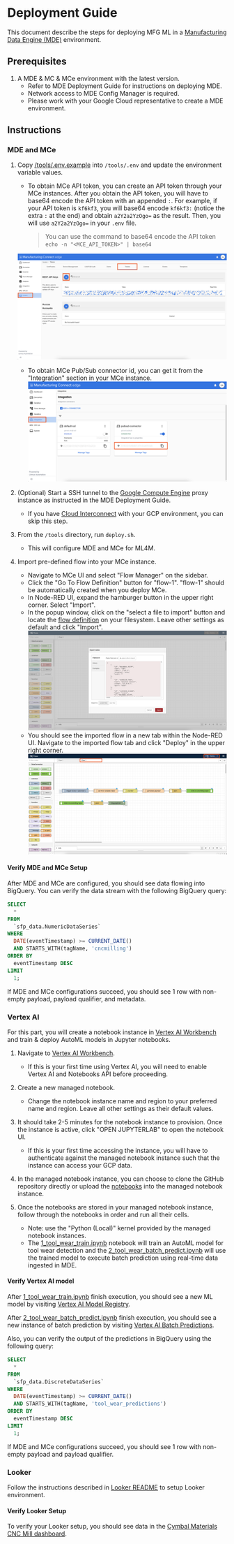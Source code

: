 # Deployment Guide

This document describe the steps for deploying MFG ML in a
[Manufacturing Data Engine (MDE)](https://cloud.google.com/solutions/manufacturing-data-engine)
environment.

## Prerequisites

1. A MDE & MC & MCe environment with the latest version.
    - Refer to MDE Deployment Guide for instructions on deploying MDE.
    - Network access to MDE Config Manager is required.
    - Please work with your Google Cloud representative to create
    a MDE environment.

## Instructions

### MDE and MCe

1. Copy [/tools/.env.example](/tools/.env.example) into `/tools/.env`
   and update the environment variable values.
    - To obtain MCe API token, you can create an API token through your MCe
    instances. After you obtain the API token, you will have to base64
    encode the API token with an appended `:`. For example, if your API
    token is `kf6kf3`, you will base64 encode `kf6kf3:` (notice the extra
    `:` at the end) and obtain `a2Y2a2YzOgo=` as the result. Then, you will
    use `a2Y2a2YzOgo=` in your `.env` file.

        > You can use the command to base64 encode the API token
        > `echo -n "<MCE_API_TOKEN>" | base64`

    ![MCe API token creation](./img/mce_api_token_creation.png)
    - To obtain MCe Pub/Sub connector id, you can get it from the "Integration"
    section in your MCe instance.
    ![MCe Pub/Sub connector id](./img/mce_pubsub_connector_id.png)

1. (Optional) Start a SSH tunnel to the [Google Compute Engine](https://cloud.google.com/compute)
   proxy instance as instructed in the MDE Deployment Guide.
    - If you have [Cloud Interconnect](https://cloud.google.com/network-connectivity/docs/interconnect)
      with your GCP environment, you can skip this step.

1. From the `/tools` directory, run `deploy.sh`.
    - This will configure MDE and MCe for ML4M.

1. Import pre-defined flow into your MCe instance.
    - Navigate to MCe UI and select "Flow Manager" on the sidebar.
    - Click the "Go To Flow Definition" button for "flow-1".
      "flow-1" should be automatically created when you deploy MCe.
    - In Node-RED UI, expand the hamburger button in the upper right
      corner. Select "Import".
    - In the popup window, click on the "select a file to import" button and
      locate the [flow definition](/mce/flows/flow-data-generation.json) on
      your filesystem. Leave other settings as default and click "Import".
    ![MCe flow import](./img/mce_flow_import.png)
    - You should see the imported flow in a new tab within the Node-RED UI.
      Navigate to the imported flow tab and click "Deploy" in the upper right
      corner.
    ![MCe flow deploy](./img/mce_flow_deploy.png)

#### Verify MDE and MCe Setup

After MDE and MCe are configured, you should see data flowing into BigQuery.
You can verify the data stream with the following BigQuery query:

```sql
SELECT
  *
FROM
  `sfp_data.NumericDataSeries`
WHERE
  DATE(eventTimestamp) >= CURRENT_DATE()
  AND STARTS_WITH(tagName, 'cncmilling')
ORDER BY
  eventTimestamp DESC
LIMIT
  1;
```

If MDE and MCe configurations succeed, you should see 1 row with non-empty
payload, payload qualifier, and metadata.

### Vertex AI

For this part, you will create a notebook instance in
[Vertex AI Workbench](https://cloud.google.com/vertex-ai/docs/workbench/introduction)
and train & deploy AutoML models in Jupyter notebooks.

1. Navigate to [Vertex AI Workbench](https://console.cloud.google.com/vertex-ai/workbench/legacy-instances).
    - If this is your first time using Vertex AI, you will need to enable
      Vertex AI and Notebooks API before proceeding.

1. Create a new managed notebook.
    - Change the notebook instance name and region to your preferred name
      and region. Leave all other settings as their default values.

1. It should take 2-5 minutes for the notebook instance to provision. Once
   the instance is active, click "OPEN JUPYTERLAB" to open the notebook UI.
    - If this is your first time accessing the instance, you will have to
      authenticate against the managed notebook instance such that the instance
      can access your GCP data.

1. In the managed notebook instance, you can choose to clone the GitHub
   repository directly or upload the [notebooks](/notebooks/) into the managed
   notebook instance.

1. Once the notebooks are stored in your managed notebook instance, follow
   through the notebooks in order and run all their cells.
    - Note: use the "Python (Local)" kernel provided by the managed
      notebook instances.
    - The [1_tool_wear_train.ipynb](/notebooks/1_tool_wear_train.ipynb)
      notebook will train an AutoML model for tool wear detection and the
      [2_tool_wear_batch_predict.ipynb](/notebooks/2_tool_wear_batch_predict.ipynb)
      will use the trained model to execute batch prediction using real-time
      data ingested in MDE.

#### Verify Vertex AI model

After [1_tool_wear_train.ipynb](/notebooks/1_tool_wear_train.ipynb) finish
execution, you should see a new ML model by visiting
[Vertex AI Model Registry](https://console.cloud.google.com/vertex-ai/models).

After [2_tool_wear_batch_predict.ipynb](/notebooks/2_tool_wear_batch_predict.ipynb)
finish execution, you should see a new instance of batch prediction by visiting
[Vertex AI Batch Predictions](https://console.cloud.google.com/vertex-ai/batch-predictions).

Also, you can verify the output of the predictions in BigQuery using
the following query:

```sql
SELECT
  *
FROM
  `sfp_data.DiscreteDataSeries`
WHERE
  DATE(eventTimestamp) >= CURRENT_DATE()
  AND STARTS_WITH(tagName, 'tool_wear_predictions')
ORDER BY
  eventTimestamp DESC
LIMIT
  1;
```

If MDE and MCe configurations succeed, you should see 1 row with non-empty
payload and payload qualifier.

### Looker

Follow the instructions described in [Looker README](/looker/README.md) to
setup Looker environment.

#### Verify Looker Setup

To verify your Looker setup, you should see data in the
[Cymbal Materials CNC Mill dashboard](/looker/customization/dashboards/cymbal_materials_cnc_mill.dashboard.lookml).
